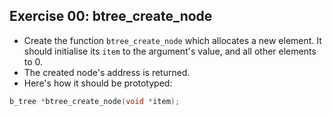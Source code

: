 ## Exercise 00: btree_create_node

- Create the function `btree_create_node` which allocates a new element. It should initialise its `item` to the argument's value, and all other elements to 0.
- The created node's address is returned.
- Here's how it should be prototyped:
```c
b_tree *btree_create_node(void *item);
```

